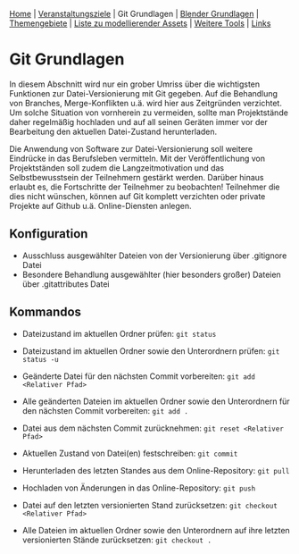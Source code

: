 [Home](../README.md)
| [Veranstaltungsziele](./veranstaltungsziele.md)
| Git Grundlagen
| [Blender Grundlagen](./blender_grundlagen.md)
| [Themengebiete](./themengebiete.md)
| [Liste zu modellierender Assets](./asset_liste.md)
| [Weitere Tools](./tools.md)
| [Links](./links.md)

# Git Grundlagen

In diesem Abschnitt wird nur ein grober Umriss über die wichtigsten Funktionen zur Datei-Versionierung mit Git gegeben. Auf die Behandlung von Branches, Merge-Konflikten u.ä. wird hier aus Zeitgründen verzichtet. Um solche Situation von vornherein zu vermeiden, sollte man Projektstände daher regelmäßig hochladen und auf all seinen Geräten immer vor der Bearbeitung den aktuellen Datei-Zustand herunterladen.

Die Anwendung von Software zur Datei-Versionierung soll weitere Eindrücke in das Berufsleben vermitteln. Mit der Veröffentlichung von Projektständen soll zudem die Langzeitmotivation und das Selbstbewusstsein der Teilnehmern gestärkt werden. Darüber hinaus erlaubt es, die Fortschritte der Teilnehmer zu beobachten! Teilnehmer die dies nicht wünschen, können auf Git komplett verzichten oder private Projekte auf Github u.ä. Online-Diensten anlegen.

## Konfiguration
- Ausschluss ausgewählter Dateien von der Versionierung über .gitignore Datei
- Besondere Behandlung ausgewählter (hier besonders großer) Dateien über .gitattributes Datei

## Kommandos
- Dateizustand im aktuellen Ordner prüfen: `git status`
- Dateizustand im aktuellen Ordner sowie den Unterordnern prüfen: `git status -u`
- Geänderte Datei für den nächsten Commit vorbereiten: `git add <Relativer Pfad>`
- Alle geänderten Dateien im aktuellen Ordner sowie den Unterordnern für den nächsten Commit vorbereiten: `git add .`
- Datei aus dem nächsten Commit zurücknehmen: `git reset <Relativer Pfad>`

- Aktuellen Zustand von Datei(en) festschreiben: `git commit`
- Herunterladen des letzten Standes aus dem Online-Repository: `git pull`
- Hochladen von Änderungen in das Online-Repository: `git push`
- Datei auf den letzten versionierten Stand zurücksetzen: `git checkout <Relativer Pfad>`
- Alle Dateien im aktuellen Ordner sowie den Unterordnern auf ihre letzten versionierten Stände zurücksetzen: `git checkout .`
